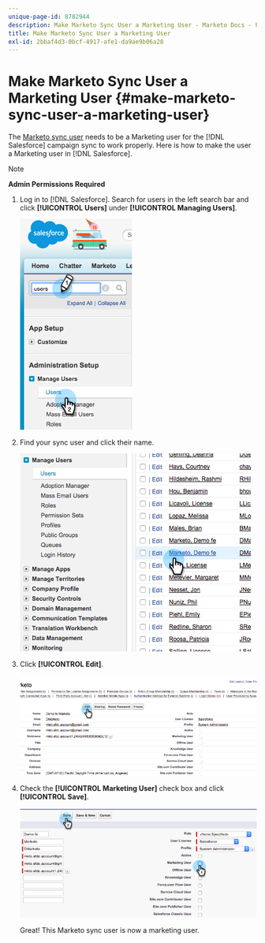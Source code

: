 ```yaml
---
unique-page-id: 8782944
description: Make Marketo Sync User a Marketing User - Marketo Docs - Product Documentation
title: Make Marketo Sync User a Marketing User
exl-id: 2bbaf4d3-0bcf-4917-afe1-da9ae9b06a28
---
```

# Make Marketo Sync User a Marketing User {#make-marketo-sync-user-a-marketing-user}

The [Marketo sync user](/help/marketo/product-docs/crm-sync/salesforce-sync/setup/enterprise-unlimited-edition/step-2-of-3-create-a-salesforce-user-for-marketo-enterprise-unlimited.md) needs to be a Marketing user for the [!DNL Salesforce] campaign sync to work properly. Here is how to make the user a Marketing user in [!DNL Salesforce].

>[!NOTE]
>
>**Admin Permissions Required**

1. Log in to [!DNL Salesforce]. Search for users in the left search bar and click **[!UICONTROL Users]** under **[!UICONTROL Managing Users]**.

   ![](assets/image2015-7-8-14-3a25-3a49.png)

1. Find your sync user and click their name.

   ![](assets/image2015-7-8-14-3a27-3a32.png)

1. Click **[!UICONTROL Edit]**.

   ![](assets/image2015-7-8-14-3a29-3a7.png)

1. Check the **[!UICONTROL Marketing User]** check box and click **[!UICONTROL Save]**.

   ![](assets/image2015-7-8-14-3a30-3a16.png)

   Great! This Marketo sync user is now a marketing user.
